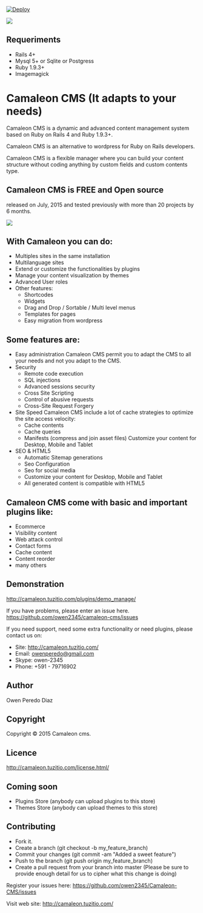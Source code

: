[![Deploy](https://www.herokucdn.com/deploy/button.png)](https://heroku.com/deploy?template=https://github.com/owen2345/camaleon-cms)

![](http://camaleon.tuzitio.com/media/132/logo2.png)

## Requeriments
* Rails 4+
* Mysql 5+ or Sqlite or Postgress
* Ruby 1.9.3+
* Imagemagick


# Camaleon CMS (It adapts to your needs)
Camaleon CMS is a dynamic and advanced content management system based on Ruby on Rails 4 and Ruby 1.9.3+. 

Camaleon CMS is an alternative to wordpress for Ruby on Rails developers.

Camaleon CMS is a flexible manager where you can build your content structure without coding anything by custom fields and custom contents type.

## Camaleon CMS is FREE and Open source
released on July, 2015 and tested previously with more than 20 projects by 6 months.

![](http://camaleon.tuzitio.com/media/132/multi-language.png)

## With Camaleon you can do:
* Multiples sites in the same installation
* Multilanguage sites
* Extend or customize the functionalities by plugins
* Manage your content visualization by themes
* Advanced User roles
* Other features:
  - Shortcodes
  - Widgets
  - Drag and Drop / Sortable / Multi level menus
  - Templates for pages
  - Easy migration from wordpress

## Some features are:
* Easy administration
  Camaleon CMS permit you to adapt the CMS to all your needs and not you adapt to the CMS.
* Security
  - Remote code execution
  - SQL injections
  - Advanced sessions security
  - Cross Site Scripting
  - Control of abusive requests
  - Cross-Site Request Forgery
* Site Speed
  Camaleon CMS include a lot of cache strategies to optimize the site access velocity:
    - Cache contents
    - Cache queries
    - Manifests (compress and join asset files)
  Customize your content for Desktop, Mobile and Tablet
* SEO & HTML5
  - Automatic Sitemap generations
  - Seo Configuration
  - Seo for social media
  - Customize your content for Desktop, Mobile and Tablet
  - All generated content is compatible with HTML5


## Camaleon CMS come with basic and important plugins like:
* Ecommerce
* Visibility content
* Web attack control
* Contact forms
* Cache content
* Content reorder
* many others

## Demonstration
http://camaleon.tuzitio.com/plugins/demo_manage/

If you have problems, please enter an issue here.
https://github.com/owen2345/camaleon-cms/issues

If you need support, need some extra functionality or need plugins, please contact us on:
* Site: http://camaleon.tuzitio.com/
* Email: owenperedo@gmail.com
* Skype: owen-2345
* Phone: +591 - 79716902


## Author
Owen Peredo Diaz

## Copyright
Copyright © 2015 Camaleon cms.

## Licence
http://camaleon.tuzitio.com/license.html/

## Coming soon
* Plugins Store (anybody can upload plugins to this store)
* Themes Store (anybody can upload themes to this store)

## Contributing
* Fork it.
* Create a branch (git checkout -b my_feature_branch)
* Commit your changes (git commit -am "Added a sweet feature")
* Push to the branch (git push origin my_feature_branch)
* Create a pull request from your branch into master (Please be sure to provide enough detail for us to cipher what this change is doing)

Register your issues here: https://github.com/owen2345/Camaleon-CMS/issues

Visit web site: http://camaleon.tuzitio.com/